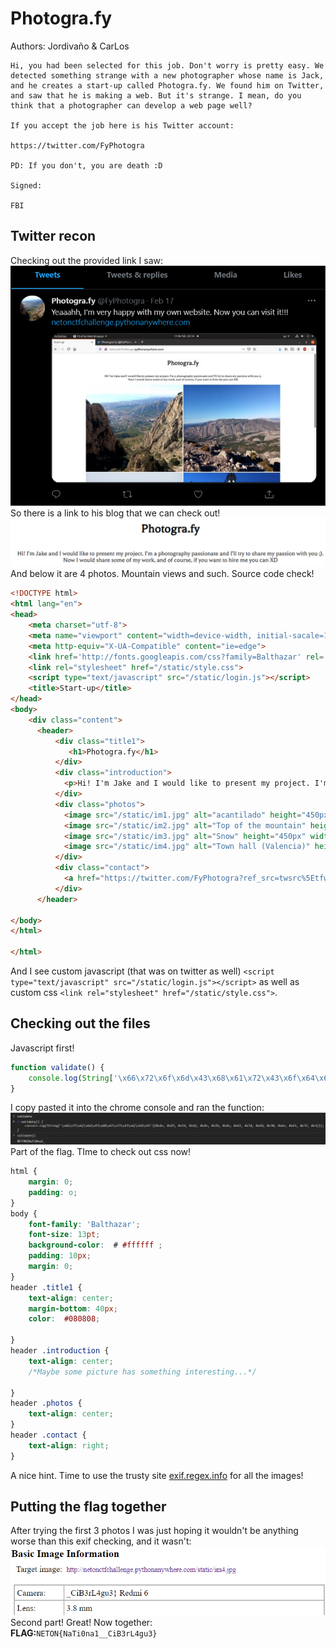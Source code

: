 # Photogra.fy

Authors: Jordivaño & CarLos 
```
Hi, you had been selected for this job. Don't worry is pretty easy. We detected something strange with a new photographer whose name is Jack, and he creates a start-up called Photogra.fy. We found him on Twitter, and saw that he is making a web. But it's strange. I mean, do you think that a photographer can develop a web page well?

If you accept the job here is his Twitter account:

https://twitter.com/FyPhotogra

PD: If you don't, you are death :D

Signed:

FBI
```

## Twitter recon

Checking out the provided link I saw:</br>
![twitter](./twitter.png)</br>
So there is a link to his blog that we can check out!</br>
![web](./web.png)</br>
And below it are 4 photos. Mountain views and such. Source code check!
```html
<!DOCTYPE html>
<html lang="en">
<head>
	<meta charset="utf-8">
	<meta name="viewport" content="width=device-width, initial-sacale=1.0">
	<meta http-equiv="X-UA-Compatible" content="ie=edge">
    <link href='http://fonts.googleapis.com/css?family=Balthazar' rel='stylesheet' type='text/css'>
    <link rel="stylesheet" href="/static/style.css">
	<script type="text/javascript" src="/static/login.js"></script>
	<title>Start-up</title>
</head>
<body>
	<div class="content">
      <header>
          <div class="title1">
             <h1>Photogra.fy</h1>
          </div>
          <div class="introduction">
          	<p>Hi! I'm Jake and I would like to present my project. I'm a photography passionate and I'll try to share my passion with you ;).</br>Now I would share some of my work, and of course, if you want to hire me you can XD </p>
          </div>
          <div class="photos">
          	<image src="/static/im1.jpg" alt="acantilado" height="450px" width="500px"/>
          	<image src="/static/im2.jpg" alt="Top of the mountain" height="450" width="500"/>
          	<image src="/static/im3.jpg" alt="Snow" height="450px" width="500"/>
          	<image src="/static/im4.jpg" alt="Town hall (Valencia)" height="450px" width="500"/>
          </div>
          <div class="contact">
          	<a href="https://twitter.com/FyPhotogra?ref_src=twsrc%5Etfw" class="twitter-follow-button" data-show-count="false">Follow @FyPhotogra</a><script async src="https://platform.twitter.com/widgets.js" charset="utf-8"></script>
          </div>
      </header>

</body>
</html>

</html>
```
And I see custom javascript (that was on twitter as well) `<script type="text/javascript" src="/static/login.js"></script>` as well as custom css `<link rel="stylesheet" href="/static/style.css">`.

## Checking out the files

Javascript first!
```js
function validate() {
    console.log(String['\x66\x72\x6f\x6d\x43\x68\x61\x72\x43\x6f\x64\x65'](0x4e, 0x45, 0x54, 0x4f, 0x4e, 0x7b, 0x4e, 0x61, 0x54, 0x69, 0x30, 0x6e, 0x61, 0x31, 0x5f));
}
```
I copy pasted it into the chrome console and ran the function:</br>
![console](./console.png)</br>
Part of the flag. TIme to check out css now!
```css
html {
	margin: 0;
	padding: o;
}
body {
	font-family: 'Balthazar';
	font-size: 13pt;
	background-color:  # #ffffff ;
	padding: 10px;
	margin: 0;
}
header .title1 {
	text-align: center;
	margin-bottom: 40px;
	color:  #080808;

}
header .introduction {
 	text-align: center;
 	/*Maybe some picture has something interesting...*/

}
header .photos {
 	text-align: center;
}
header .contact {
 	text-align: right;
}
```
A nice hint. Time to use the trusty site [exif.regex.info](http://exif.regex.info/exif.cgi) for all the images! 

## Putting the flag together

After trying the first 3 photos I was just hoping it wouldn't be anything worse than this exif checking, and it wasn't:</br>
![flag_p2](./flag_p2.png)</br>
Second part! Great! Now together:</br>
**FLAG:**`NETON{NaTi0na1__CiB3rL4gu3}`
